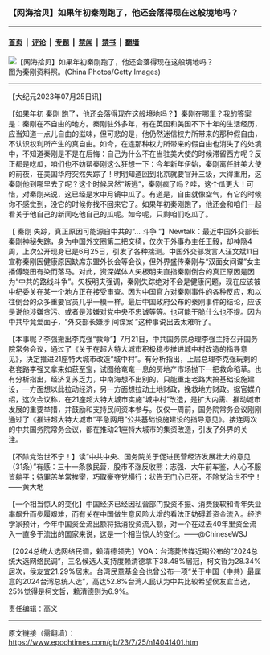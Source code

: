 ### 【网海拾贝】如果年初秦刚跑了，他还会落得现在这般境地吗？

---

#### [首页](../../../..?n14041401) &nbsp;|&nbsp; [评论](../../../../../epoch-comment?n14041401) &nbsp;|&nbsp; [专题](../../../../../epoch-special?n14041401) &nbsp;|&nbsp; [禁闻](../../../../../epoch-news?n14041401) &nbsp;|&nbsp; [禁书](../../../../../books?n14041401) &nbsp;|&nbsp; [翻墙](https://github.com/gfw-breaker/nogfw/blob/master/README.md?n14041401)


<div><img alt="【网海拾贝】如果年初秦刚跑了，他还会落得现在这般境地吗？" class="attachment-djy_600_400 size-djy_600_400 wp-post-image" src="https://i.epochtimes.com/assets/uploads/2023/07/id14041404-GettyImages-53293356.-1jpg-.jpeg"/>
<div class="caption">
 图为秦刚资料照。(China Photos/Getty Images)
</div></div><hr/><div class="post_content" id="artbody" itemprop="articleBody">
 <!-- article content begin -->
 <p>
  【大纪元2023年07月25日讯】
 </p>
 <p>
  【如果年初
  <ok href="https://www.epochtimes.com/gb/tag/%E7%A7%A6%E5%88%9A.html">
   秦刚
  </ok>
  跑了，他还会落得现在这般境地吗？】秦刚在哪里？我的答案是：秦刚在不自由的地方。秦刚驻外多年，有在英国和美国不下十年的生活经历，应当知道一点儿自由的滋味，但可悲的是，他仍然迷信权力所带来的那种假自由，不认识权利所产生的真自由。如今，在连那种权力所带来的假自由也消失了的处境中，不知道秦刚是不是在后悔：自己为什么不在当驻美大使的时候滞留西方呢？反正都是吃瓜，咱们也不妨帮秦刚这么狂想一下：今年新年伊始，秦刚离任驻美大使的前夜，在美国华府突然失踪了！明明知道回到北京就要官升三级，大得重用，这秦刚他到哪里去了呢？这个时候居然“叛逃”，秦刚疯了吗？哇，这个瓜更大！可惜，对秦刚来说，这已经是水中月镜中瓜了。有道是，自由就像空气，有它的时候你不感觉到，没它的时候你找不回来它了。如果年初秦刚跑了，他还会和咱们一起看关于他自己的新闻吃他自己的瓜呢。如今呢，只剩咱们吃瓜了。
 </p>
 <p>
  【
  <ok href="https://www.epochtimes.com/gb/tag/%E7%A7%A6%E5%88%9A.html">
   秦刚
  </ok>
  失踪，真正原因可能源自中共的“…
  <ok href="https://www.epochtimes.com/gb/tag/%E6%96%97%E4%BA%89.html">
   斗争
  </ok>
  ”】Newtalk：最近中国外交部长秦刚神秘失踪，身为中国外交圈第二把交椅，仅次于外事办主任王毅，却神隐4周，上次公开现身已是6月25日，引发了各种揣测。中国外交部发言人汪文斌11日宣称秦刚因健康原因缺席东盟外长会等会议，但外界盛传秦刚与“双面女间谍”女主播傅晓田有染而落马。对此，资深媒体人矢板明夫直指秦刚倒台的真正原因是因为“中共的路线斗争”。矢板明夫强调，秦刚失踪绝对不会是健康问题，现在应该被中纪委关在某一个地方正在接受审查。因为中国官方对秦刚事件的各种反应，和以往倒台的众多重要官员几乎一模一样。最后中国政府公布的秦刚事件的结论，应该是说他涉嫌贪污、或者是涉嫌对党中央不忠诚等等。也可能干脆什么也不提。因为中共毕竟爱面子，“外交部长嫌涉
  <ok href="https://www.epochtimes.com/gb/tag/%E9%97%B4%E8%B0%8D%E6%A1%88.html">
   间谍案
  </ok>
  ”这种事说出去太难听了。
 </p>
 <p>
  【本事呢？李强搬出李克强“救命”】7月21日，中共国务院总理李强主持召开国务院常务会议，通过了《关于在超大特大城市积极稳步推进城中村改造的指导意见》，决定推进21座特大城市改造“城中村”。有分析指出，上届总理李克强玩剩的老套路李强又拿来如获至宝，试图给奄奄一息的房地产市场抛下一把救命稻草。也有分析指出，经济复苏乏力，中南海想不出别的，只能重走老路大搞基础设施建设，一方面想以此拉动经济，另一方面想拉动土地财政，挽救地方财政。据官媒介绍，这次会议称，在21座超大特大城市实施“城中村”改造，是扩大内需、推动城市发展的重要举措，并鼓励和支持民间资本参与。仅仅一周前，国务院常务会议刚刚通过了《推进超大特大城市“平急两用”公共基础设施建设的指导意见》。接连两次的中共国务院常务会议，都在推动21座特大城市的集资改造，引发了外界的关注。
 </p>
 <p>
  【不除党治世不宁！】读“中共中央、国务院关于促进民营经济发展壮大的意见（31条）”有感：三十一条救民营，股市不涨反收熊；志强、大午前车鉴，人心不服皆躺平；待罪羔羊常挨宰，巧取豪夺党横行；状告无门心已死，不除党治世不宁！——黄大地
 </p>
 <p>
  【一个相当惊人的变化】中国经济已经因私营部门投资不振、消费疲软和青年失业率飙升而步履艰难，而有关在中国做生意风险大增的看法正妨碍着资金流入。经济学家预计，今年中国资金流出额将抵消投资流入额，对一个在过去40年里资金流入一直多于流出的国家来说，这是一个相当惊人的变化。——@ChineseWSJ
 </p>
 <p>
  【2024总统大选网络民调，赖清德领先】VOA：台湾菱传媒近期公布的“2024总统大选网络民调”，三名候选人支持度赖清德拿下38.48%居冠，柯文哲为28.34%居次，侯友宜21.29%居末。台湾民意基金会也曾公布一项“关于中国（中共）最属意的2024台湾总统人选”，高达52.8%台湾人民认为中共比较希望侯友宜当选，25%觉得是柯文哲，赖清德则为6.9%。
 </p>
 <p>
  责任编辑：高义
 </p>
 <!-- article content end -->
 <div id="below_article_ad">
 </div>
</div>


---

原文链接（需翻墙）：https://www.epochtimes.com/gb/23/7/25/n14041401.htm